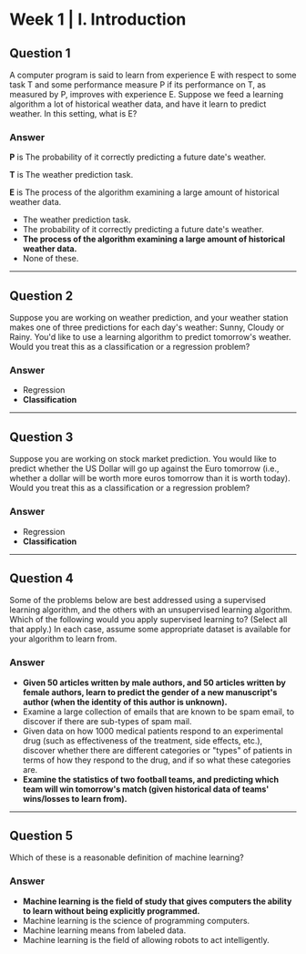 # Week 1 | I. Introduction

## Question 1

A computer program is said to learn from experience E with respect to some task T and some performance measure P if its performance on T, as measured by P, improves with experience E. Suppose we feed a learning algorithm a lot of historical weather data, and have it learn to predict weather. In this setting, what is E?

### Answer

**P** is The probability of it correctly predicting a future date's weather.

**T** is The weather prediction task.

**E** is The process of the algorithm examining a large amount of historical weather data.

* The weather prediction task.
* The probability of it correctly predicting a future date's weather. 
* **The process of the algorithm examining a large amount of historical weather data.**
* None of these.

---

## Question 2

Suppose you are working on weather prediction, and your weather station makes one of three predictions for each day's weather: Sunny, Cloudy or Rainy. You'd like to use a learning algorithm to predict tomorrow's weather. Would you treat this as a classification or a regression problem?

### Answer

* Regression
* **Classification**

---

## Question 3

Suppose you are working on stock market prediction. You would like to predict whether the US Dollar will go up against the Euro tomorrow (i.e., whether a dollar will be worth more euros tomorrow than it is worth today). Would you treat this as a classification or a regression problem?

### Answer

* Regression
* **Classification**

---

## Question 4

Some of the problems below are best addressed using a supervised learning algorithm, and the others with an unsupervised learning algorithm. Which of the following would you apply supervised learning to? (Select all that apply.) In each case, assume some appropriate dataset is available for your algorithm to learn from.

### Answer

* **Given 50 articles written by male authors, and 50 articles written by female authors, learn to predict the gender of a new manuscript's author (when the identity of this author is unknown).**
* Examine a large collection of emails that are known to be spam email, to discover if there are sub-types of spam mail.
* Given data on how 1000 medical patients respond to an experimental drug (such as effectiveness of the treatment, side effects, etc.), discover whether there are different categories or "types" of patients in terms of how they respond to the drug, and if so what these categories are.
* **Examine the statistics of two football teams, and predicting which team will win tomorrow's match (given historical data of teams' wins/losses to learn from).**

---

## Question 5

Which of these is a reasonable definition of machine learning?

### Answer

* **Machine learning is the field of study that gives computers the ability to learn without being explicitly programmed.**
* Machine learning is the science of programming computers.
* Machine learning means from labeled data.
* Machine learning is the field of allowing robots to act intelligently.